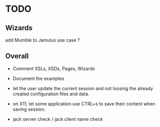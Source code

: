 # TODO

## Wizards

add Mumble to Jamulus use case ?

## Overall

- Comment XSLs, XSDs, Pages, Wizards
    
- Document the examples

- let the user update the current session and not loosing the already created configuration files and data.

- on X11, let some application use CTRL+s to save their content when saving session.

- jack server check / jack client name check
